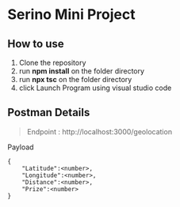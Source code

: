# Serino Mini Project

## How to use
1. Clone the repository
2. run **npm install** on the folder directory
3. run **npx tsc** on the folder directory
4. click Launch Program using visual studio code

## Postman Details
> Endpoint : http://localhost:3000/geolocation

Payload

```
{
    "Latitude":<number>,
    "Longitude":<number>,
    "Distance":<number>,
    "Prize":<number>
}
```
